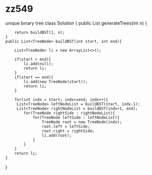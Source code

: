 # zz549
unıque bınary tree
class Solution {
    public List<TreeNode> generateTrees(int n) {

        return buildBST(1, n);
    }
    public List<TreeNode> buildBST(int start, int end){

        List<TreeNode> li = new ArrayList<>();

        if(start > end){
            li.add(null);
            return li;
        }
        if(start == end){
            li.add(new TreeNode(start));
            return li;
        }

        for(int indx = start; indx<=end; indx++){
         List<TreeNode> leftNodeList = buildBST(start, indx-1);
         List<TreeNode> rightNodeList = buildBST(indx+1, end);
            for(TreeNode rightSide : rightNodeList){
                for(TreeNode leftSide : leftNodeList){
                    TreeNode root = new TreeNode(indx);
                    root.left = leftSide;
                    root.right = rightSide;
                    li.add(root);
                }
            }
        }
        return li;
    }
}
